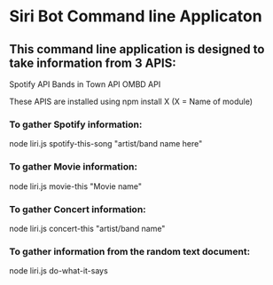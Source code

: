 # Siri Bot Command line Applicaton 

## This command line application is designed to take information from 3 APIS:

 Spotify API
 Bands in Town API
 OMBD API

These APIS are installed using npm install X (X = Name of module)

### To gather Spotify information:

node liri.js spotify-this-song "artist/band name here"

### To gather Movie information:

node liri.js movie-this "Movie name"

### To gather Concert information:

node liri.js concert-this "artist/band name"

### To gather information from the random text document:

node liri.js do-what-it-says






